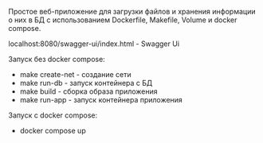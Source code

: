 Простое веб-приложение для загрузки файлов и хранения информации о них в БД с использованием Dockerfile, Makefile, Volume и docker compose.

localhost:8080/swagger-ui/index.html - Swagger Ui

Запуск без docker compose: 
  - make create-net - создание сети
  - make run-db - запуск контейнера с БД
  - make build - сборка образа приложения
  - make run-app - запуск контейнера приложения

Запуск с docker compose:
  - docker compose up
